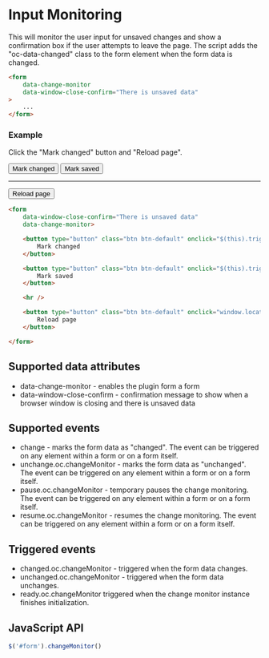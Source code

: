 # Input Monitoring

This will monitor the user input for unsaved changes and show a confirmation box if the user attempts to leave the page. The script adds the "oc-data-changed" class to the form element when the form data is changed.

```html
<form
    data-change-monitor
    data-window-close-confirm="There is unsaved data"
>
    ...
</form>
```

### Example

Click the "Mark changed" button and "Reload page".

<div class="example">
    <form
        data-window-close-confirm="There is unsaved data"
        data-change-monitor>
        <button type="button" class="btn btn-default" onclick="$(this).trigger('change')">
            Mark changed
        </button>
        <button type="button" class="btn btn-default" onclick="$(this).trigger('unchange.oc.changeMonitor')">
            Mark saved
        </button>
        <hr />
        <button type="button" class="btn btn-default" onclick="window.location.reload()">
            Reload page
        </button>
    </form>
</div>

```html
<form
    data-window-close-confirm="There is unsaved data"
    data-change-monitor>

    <button type="button" class="btn btn-default" onclick="$(this).trigger('change')">
        Mark changed
    </button>

    <button type="button" class="btn btn-default" onclick="$(this).trigger('unchange.oc.changeMonitor')">
        Mark saved
    </button>

    <hr />

    <button type="button" class="btn btn-default" onclick="window.location.reload()">
        Reload page
    </button>

</form>
```

## Supported data attributes

- data-change-monitor - enables the plugin form a form
- data-window-close-confirm - confirmation message to show when a browser window is closing and there is unsaved data

## Supported events

- change - marks the form data as "changed". The event can be triggered on any element within a form or on a form itself.
- unchange.oc.changeMonitor - marks the form data as "unchanged". The event can be triggered on any element within a form or on a form itself.
- pause.oc.changeMonitor - temporary pauses the change monitoring. The event can be triggered on any element within a form or on a form itself.
- resume.oc.changeMonitor - resumes the change monitoring. The event can be triggered on any element within a form or on a form itself.

## Triggered events

- changed.oc.changeMonitor - triggered when the form data changes.
- unchanged.oc.changeMonitor - triggered when the form data unchanges.
- ready.oc.changeMonitor triggered when the change monitor instance finishes initialization.

## JavaScript API

```js
$('#form').changeMonitor()
```
